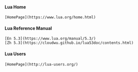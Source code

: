 #### Lua Home
    [HomePage](https://www.lua.org/home.html)

#### Lua Reference Manual
    [En 5.3](https://www.lua.org/manual/5.3/)
    [Zh 5.3](https://cloudwu.github.io/lua53doc/contents.html)

#### Lua Users
    [HomePage](http://lua-users.org/)
